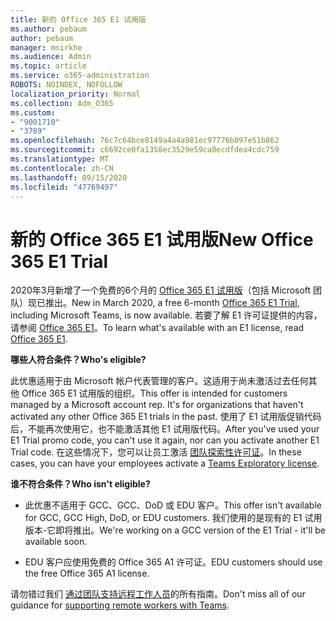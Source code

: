 ```yaml
---
title: 新的 Office 365 E1 试用版
ms.author: pebaum
author: pebaum
manager: mnirkhe
ms.audience: Admin
ms.topic: article
ms.service: o365-administration
ROBOTS: NOINDEX, NOFOLLOW
localization_priority: Normal
ms.collection: Adm_O365
ms.custom:
- "9001710"
- "3789"
ms.openlocfilehash: 76c7c64bce8149a4a4a981ec97776b897e51b862
ms.sourcegitcommit: c6692ce0fa1358ec3529e59ca0ecdfdea4cdc759
ms.translationtype: MT
ms.contentlocale: zh-CN
ms.lasthandoff: 09/15/2020
ms.locfileid: "47769497"
---
```

# <a name="new-office-365-e1-trial"></a><span data-ttu-id="e9453-102">新的 Office 365 E1 试用版</span><span class="sxs-lookup"><span data-stu-id="e9453-102">New Office 365 E1 Trial</span></span>

<span data-ttu-id="e9453-103">2020年3月新增了一个免费的6个月的 [Office 365 E1 试用版](https://docs.microsoft.com/MicrosoftTeams/e1-trial-license)（包括 Microsoft 团队）现已推出。</span><span class="sxs-lookup"><span data-stu-id="e9453-103">New in March 2020, a free 6-month [Office 365 E1 Trial](https://docs.microsoft.com/MicrosoftTeams/e1-trial-license), including Microsoft Teams, is now available.</span></span> <span data-ttu-id="e9453-104">若要了解 E1 许可证提供的内容，请参阅 [Office 365 E1](https://www.microsoft.com/microsoft-365/business/office-365-enterprise-e1-business-software)。</span><span class="sxs-lookup"><span data-stu-id="e9453-104">To learn what's available with an E1 license, read [Office 365 E1](https://www.microsoft.com/microsoft-365/business/office-365-enterprise-e1-business-software).</span></span>

<span data-ttu-id="e9453-105">**哪些人符合条件？**</span><span class="sxs-lookup"><span data-stu-id="e9453-105">**Who's eligible?**</span></span>

<span data-ttu-id="e9453-106">此优惠适用于由 Microsoft 帐户代表管理的客户。这适用于尚未激活过去任何其他 Office 365 E1 试用版的组织。</span><span class="sxs-lookup"><span data-stu-id="e9453-106">This offer is intended for customers managed by a Microsoft account rep. It's for organizations that haven't activated any other Office 365 E1 trials in the past.</span></span> <span data-ttu-id="e9453-107">使用了 E1 试用版促销代码后，不能再次使用它，也不能激活其他 E1 试用版代码。</span><span class="sxs-lookup"><span data-stu-id="e9453-107">After you've used your E1 Trial promo code, you can't use it again, nor can you activate another E1 Trial code.</span></span> <span data-ttu-id="e9453-108">在这些情况下，您可以让员工激活 [团队探索性许可证](https://docs.microsoft.com/MicrosoftTeams/teams-exploratory)。</span><span class="sxs-lookup"><span data-stu-id="e9453-108">In these cases, you can have your employees activate a [Teams Exploratory license](https://docs.microsoft.com/MicrosoftTeams/teams-exploratory).</span></span>

<span data-ttu-id="e9453-109">**谁不符合条件？**</span><span class="sxs-lookup"><span data-stu-id="e9453-109">**Who isn't eligible?**</span></span>

- <span data-ttu-id="e9453-110">此优惠不适用于 GCC、GCC、DoD 或 EDU 客户。</span><span class="sxs-lookup"><span data-stu-id="e9453-110">This offer isn't available for GCC, GCC High, DoD, or EDU customers.</span></span> <span data-ttu-id="e9453-111">我们使用的是现有的 E1 试用版本-它即将推出。</span><span class="sxs-lookup"><span data-stu-id="e9453-111">We're working on a GCC version of the E1 Trial - it'll be available soon.</span></span>

 - <span data-ttu-id="e9453-112">EDU 客户应使用免费的 Office 365 A1 许可证。</span><span class="sxs-lookup"><span data-stu-id="e9453-112">EDU customers should use the free Office 365 A1 license.</span></span>

<span data-ttu-id="e9453-113">请勿错过我们 [通过团队支持远程工作人员](https://docs.microsoft.com/MicrosoftTeams/support-remote-work-with-teams)的所有指南。</span><span class="sxs-lookup"><span data-stu-id="e9453-113">Don't miss all of our guidance for [supporting remote workers with Teams](https://docs.microsoft.com/MicrosoftTeams/support-remote-work-with-teams).</span></span>
